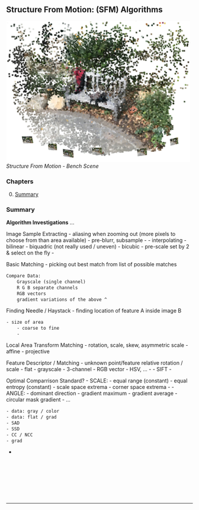 ## Structure From Motion: (SFM) Algorithms


![SFM](./images/sfm/cover.png "SFM")
<br/>
*Structure From Motion - Bench Scene*
<br/>


### Chapters

0) [Summary](#SUMMARY)


<a name="SUMMARY"></a>
### Summary

**Algorithm Investigations**
...


Image Sample Extracting
	- aliasing when zooming out (more pixels to choose from than area available)
		- pre-blurr, subsample
		- 
	- interpolating
		- bilinear
		- biquadric (not really used / uneven)
		- bicubic
	- pre-scale set by 2 & select on the fly
		- 



Basic Matching
	- picking out best match from list of possible matches

	Compare Data:
		Grayscale (single channel)
		R G B separate channels
		RGB vectors
		gradient variations of the above ^ 
	
Finding Needle / Haystack
	- finding location of feature A inside image B

	- size of area
		- coarse to fine
		- 

Local Area Transform Matching
	- rotation, scale, skew, asymmetric scale
	- affine
	- projective




Feature Descriptor / Matching
	- unknown point/feature relative rotation / scale
	- flat
		- grayscale
		- 3-channel
		- RGB vector
		- HSV, ...
	- 
	- SIFT
	- 

Optimal Comparrison Standard?
	- SCALE:
		- equal range (constant)
		- equal entropy (constant)
		- scale space extrema
		- corner space extrema
		- 
	- ANGLE:
		- dominant direction
			- gradient maximum
			- gradient average
			- circular mask gradient
		- ...









	- data: gray / color
	- data: flat / grad
	- SAD
	- SSD
	- CC / NCC
	- grad


- 



<br/>
<br/>
<br/>
<br/>
<br/>

















<br/>


---